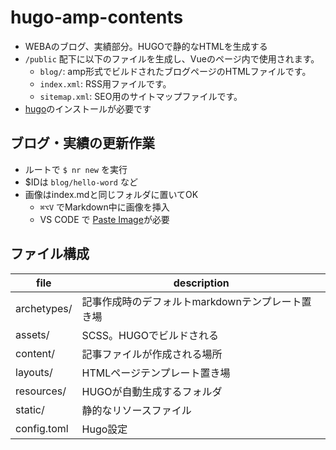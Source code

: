 # hugo-amp-contents
- WEBAのブログ、実績部分。HUGOで静的なHTMLを生成する
- `/public` 配下に以下のファイルを生成し、Vueのページ内で使用されます。
  - `blog/`: amp形式でビルドされたブログページのHTMLファイルです。
  - `index.xml`: RSS用ファイルです。
  - `sitemap.xml`: SEO用のサイトマップファイルです。
- [hugo](https://gohugo.io/)のインストールが必要です

## ブログ・実績の更新作業
- ルートで `$ nr new` を実行
- $IDは `blog/hello-word` など
- 画像はindex.mdと同じフォルダに置いてOK
  - `⌘⌥V` でMarkdown中に画像を挿入
  - VS CODE で [Paste Image](https://marketplace.visualstudio.com/items?itemName=mushan.vscode-paste-image)が必要

## ファイル構成
file | description
--|--
archetypes/ | 記事作成時のデフォルトmarkdownテンプレート置き場
assets/ | SCSS。HUGOでビルドされる
content/ | 記事ファイルが作成される場所
layouts/ | HTMLページテンプレート置き場
resources/ | HUGOが自動生成するフォルダ
static/ | 静的なリソースファイル
config.toml | Hugo設定
